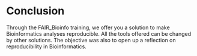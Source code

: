 # Conclusion

Through the FAIR\_Bioinfo training, we offer you a solution to make Bioinformatics analyses reproducible. All the tools offered can be changed by other solutions. The objective was also to open up a reflection on reproducibility in Bioinformatics.

